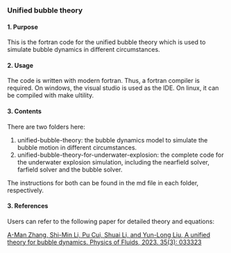 ### Unified bubble theory
#### 1. Purpose
This is the fortran code for the unified bubble theory which is used to simulate
bubble dynamics in different circumstances. 

#### 2. Usage
The code is written with modern fortran. Thus, a fortran compiler is required.
On windows, the visual studio is used as the IDE. 
On linux, it can be compiled with make ultility.

#### 3. Contents
There are two folders here:
1. unified-bubble-theory: the bubble dynamics model to simulate the bubble motion in different circumstances.
2. unified-bubble-theory-for-underwater-explosion: the complete code for the underwater explosion simulation, including the nearfield solver, farfield solver and the bubble solver.

The instructions for both can be found in the md file in each folder, respectively.

#### 3. References
Users can refer to the following paper for detailed theory and equations:


[A-Man Zhang,  Shi-Min Li,  Pu Cui,  Shuai Li, and  Yun-Long Liu, A unified theory for bubble dynamics. Physics of Fluids, 2023. 35(3): 033323](https://aip.scitation.org/doi/10.1063/5.0145415)
